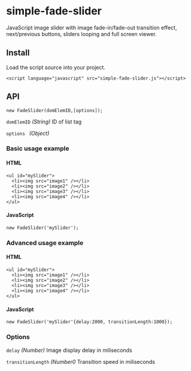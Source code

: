 # simple-fade-slider
JavaScript image slider with image fade-in/fade-out transition effect, next/previous buttons, sliders looping and full screen viewer.

## Install
Load the script source into your project.
```
<script language="javascript" src="simple-fade-slider.js"></script>
```
## API
```
new FadeSlider(domElemID,[options]);
```
`domElemID` *(String)* ID of list tag

`options ` *(Object)* 

### Basic usage example

#### HTML
```
<ul id="mySlider">
  <li><img src="image1" /></li>
  <li><img src="image2" /></li>
  <li><img src="image3" /></li>
  <li><img src="image4" /></li>
</ul>
```
#### JavaScript
```
new FadeSlider('mySlider');
```
### Advanced usage example
#### HTML
```
<ul id="mySlider">
  <li><img src="image1" /></li>
  <li><img src="image2" /></li>
  <li><img src="image3" /></li>
  <li><img src="image4" /></li>
</ul>
```
#### JavaScript
```
new FadeSlider('mySlider'{delay:2000, transitionLength:1000});
```
### Options
`delay` *(Number)* Image display delay in miliseconds

`transitionLength` *(Number0* Transition speed in miliseconds
